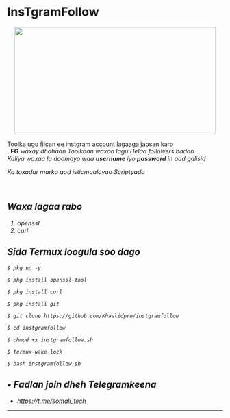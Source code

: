 # InsTgramFollow
<p align="center">
  <img src="instgramfollow/welcome.gif" width="470" height="250">
</p>
Toolka ugu fiican ee instgram account lagaaga jabsan karo <br> .
<b>FG</b> <i>waxay dhahaan Toolkaan waxaa lagu Helaa followers badan </i> <br>
<i>Kaliya waxaa la doomayo waa <b>username</b> iyo <b> password</b> in aad galisid <br><i>
<p> Ka taxadar marka aad isticmaalayao Scriptyada</p> <br>
  
## Waxa lagaa rabo
1. openssl
2. curl

## Sida Termux loogula soo dago

`$ pkg up -y`

`$ pkg install openssl-tool`

`$ pkg install curl`

`$ pkg install git`

`$ git clone https://github.com/Khaalidpro/instgramfollow`

`$ cd instgramfollow`

`$ chmod +x instgramfollow.sh`

`$ termux-wake-lock`

`$ bash instgramfollow.sh`

## • Fadlan join dheh Telegramkeena
* https://t.me/somali_tech
---

